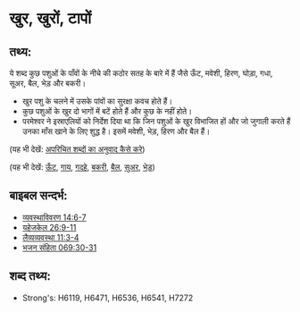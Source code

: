 # खुर, खुरों, टापों #

## तथ्य: ##

ये शब्द कुछ पशुओं के पाँवों के नीचे की कठोर सतह के बारे में हैं जैसे ऊँट, मवेशी, हिरण, घोड़ा, गधा, सूअर, बैल, भेड़ और बकरी।

* खुर पशु के चलने में उसके पांवों का सुरक्षा कवच होते हैं।
* कुछ पशुओं के खुर दो भागों में बटें होते हैं और कुछ के नहीं होते।
* परमेश्वर ने इस्राएलियों को निर्देश दिया था कि जिन पशुओं के खुर विभाजित हों और जो जुगाली करते हैं उनका माँस खाने के लिए शुद्ध है। इसमें मवेशी, भेड़, हिरण और बैल हैं।
  

(यह भी देखें: [अपरिचित शब्दों का अनुवाद कैसे करे](rc://hi/ta/man/translate/translate-unknown))

(यह भी देखें: [ऊँट](../other/camel.md), [गाय](../other/cow.md), [गदहे](../other/donkey.md), [बकरी](../other/goat.md), [बैल](../other/cow.md), [सुअर](../other/pig.md), [भेड़](../other/sheep.md))

## बाइबल सन्दर्भ: ##

* [व्यवस्थाविवरण 14:6-7](rc://hi/tn/help/deu/14/06)
* [यहेजकेल 26:9-11](rc://hi/tn/help/ezk/26/09)
* [लैव्यव्यवस्था 11:3-4](rc://hi/tn/help/lev/11/03)
* [भजन संहिता 069:30-31](rc://hi/tn/help/psa/069/030)

## शब्द तथ्य: ##

* Strong's: H6119, H6471, H6536, H6541, H7272
